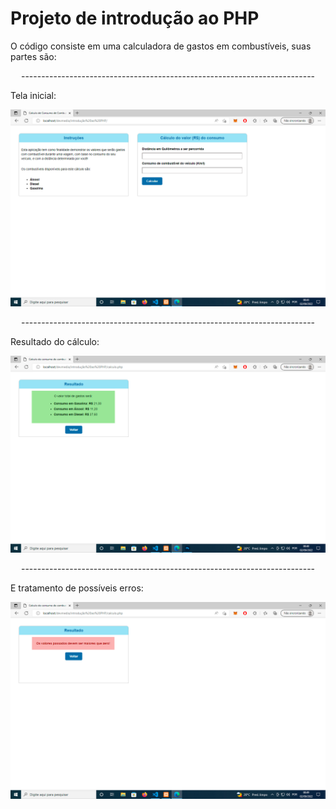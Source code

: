 <h1>Projeto de introdução ao PHP</h1>

<p>O código consiste em uma calculadora de gastos em combustíveis, suas partes são:</p>

<p style="text-align: center">-------------------------------------------------------------------------</p>

<p>Tela inicial:</p>
<img src="./resultado-imagens/inicio.png" alt="imagem da tela inicial">

<p style="text-align: center">-------------------------------------------------------------------------</p>

<p>Resultado do cálculo: </p>
<img src="./resultado-imagens/resultado-calculo.png">

<p style="text-align: center">-------------------------------------------------------------------------</p>

<p>E tratamento de possíveis erros: </p>
<img src="./resultado-imagens/tratamento-erro.png">
